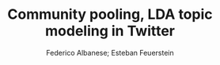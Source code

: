---
paperId: 16
author: Federico Albanese; Esteban Feuerstein 
publicationauthor: Albanese, F. et al.
title: Community pooling, LDA topic modeling in Twitter
pdf: paper_16.pdf
poster: poster_16.png
pitch: https://slideslive.com/38962869/community-pooling-lda-topic-modeling-in-twitter?ref=account-folder-87716-folders
type: Oral
topic: Applications
category: Extended Abstract
link: https://research.latinxinai.org/papers/icml/2021/pdf/paper_16.pdf
conference: icml
year: 2021
tags: icml-2021
location: Virtual
---